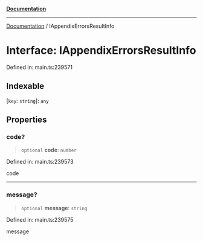[**Documentation**](../README.md)

***

[Documentation](../README.md) / IAppendixErrorsResultInfo

# Interface: IAppendixErrorsResultInfo

Defined in: main.ts:239571

## Indexable

\[`key`: `string`\]: `any`

## Properties

### code?

> `optional` **code**: `number`

Defined in: main.ts:239573

code

***

### message?

> `optional` **message**: `string`

Defined in: main.ts:239575

message
